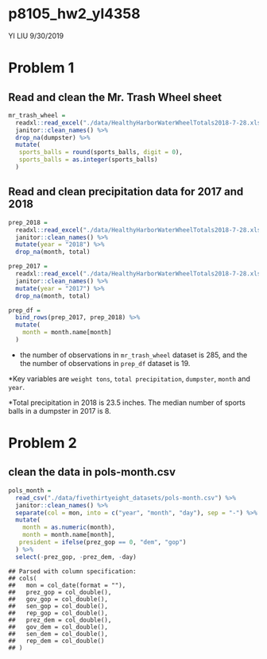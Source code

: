 p8105\_hw2\_yl4358
================
YI LIU
9/30/2019

# Problem 1

## Read and clean the Mr. Trash Wheel sheet

``` r
mr_trash_wheel = 
  readxl::read_excel("./data/HealthyHarborWaterWheelTotals2018-7-28.xlsx", sheet = "Mr. Trash Wheel", range = "A2:N338") %>% 
  janitor::clean_names() %>% 
  drop_na(dumpster) %>%
  mutate(
   sports_balls = round(sports_balls, digit = 0),
   sports_balls = as.integer(sports_balls)
  ) 
```

## Read and clean precipitation data for 2017 and 2018

``` r
prep_2018 = 
  readxl::read_excel("./data/HealthyHarborWaterWheelTotals2018-7-28.xlsx", sheet = "2018 Precipitation", range = "A2:B15") %>%
  janitor::clean_names() %>% 
  mutate(year = "2018") %>% 
  drop_na(month, total)

prep_2017 = 
  readxl::read_excel("./data/HealthyHarborWaterWheelTotals2018-7-28.xlsx", sheet = "2017 Precipitation", range = "A2:B15") %>%
  janitor::clean_names() %>% 
  mutate(year = "2017") %>% 
  drop_na(month, total)

prep_df = 
  bind_rows(prep_2017, prep_2018) %>% 
  mutate(
    month = month.name[month]
  ) 
```

  - the number of observations in `mr_trash_wheel` dataset is 285, and
    the the number of observations in `prep_df` dataset is 19.

\*Key variables are `weight tons`, `total precipitation`, `dumpster`,
`month` and `year`.

\*Total precipitation in 2018 is 23.5 inches. The median number of
sports balls in a dumpster in 2017 is 8.

# Problem 2

## clean the data in pols-month.csv

``` r
pols_month = 
  read_csv("./data/fivethirtyeight_datasets/pols-month.csv") %>% 
  janitor::clean_names() %>%
  separate(col = mon, into = c("year", "month", "day"), sep = "-") %>% 
  mutate(
    month = as.numeric(month),
    month = month.name[month],
   president = ifelse(prez_gop == 0, "dem", "gop")
  ) %>% 
  select(-prez_gop, -prez_dem, -day) 
```

    ## Parsed with column specification:
    ## cols(
    ##   mon = col_date(format = ""),
    ##   prez_gop = col_double(),
    ##   gov_gop = col_double(),
    ##   sen_gop = col_double(),
    ##   rep_gop = col_double(),
    ##   prez_dem = col_double(),
    ##   gov_dem = col_double(),
    ##   sen_dem = col_double(),
    ##   rep_dem = col_double()
    ## )
